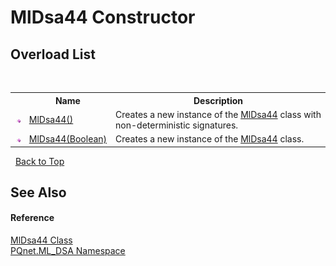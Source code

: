 # MlDsa44 Constructor 
 


## Overload List
&nbsp;<table><tr><th></th><th>Name</th><th>Description</th></tr><tr><td>![Public method](media/pubmethod.gif "Public method")</td><td><a href="470638ce-8d0e-9a89-71c8-4468c38bbb1b.md">MlDsa44()</a></td><td>
Creates a new instance of the <a href="6ced723b-94b9-cefc-3c4e-51e99bd94fb4.md">MlDsa44</a> class with non-deterministic signatures.</td></tr><tr><td>![Public method](media/pubmethod.gif "Public method")</td><td><a href="cb0a9b88-3d20-d3d6-1083-5f5f28be8cfc.md">MlDsa44(Boolean)</a></td><td>
Creates a new instance of the <a href="6ced723b-94b9-cefc-3c4e-51e99bd94fb4.md">MlDsa44</a> class.</td></tr></table>&nbsp;
<a href="#mldsa44-constructor">Back to Top</a>

## See Also


#### Reference
<a href="6ced723b-94b9-cefc-3c4e-51e99bd94fb4.md">MlDsa44 Class</a><br /><a href="098c2ae7-a283-47c8-9739-d51bf939ff87.md">PQnet.ML_DSA Namespace</a><br />